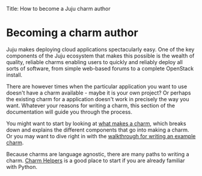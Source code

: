 Title: How to become a Juju charm author  

# Becoming a charm author

Juju makes deploying cloud applications spectacularly easy. One of the key
components of the Juju ecosystem that makes this possible is the wealth of
quality, reliable charms enabling users to quickly and reliably deploy all
sorts of software, from simple web-based forums to a complete OpenStack
install.

There are however times when the particular application you want to use
doesn't have a charm available - maybe it is your own project? Or perhaps
the existing charm for a application doesn't work in precisely the way you want.
Whatever your reasons for writing a charm, this section of the documentation
will guide you through the process.

You might want to start by looking at 
[what makes a charm](authors-charm-components.html), which breaks down and
explains the different components that go into making a charm. Or you may
want to dive right in with the 
[walkthrough for writing an example charm](authors-charm-writing.html).

Because charms are language agnostic, there are many paths to writing a charm. 
[Charm Helpers](tools-charm-helpers.html) is a good place to start if
you are already familiar with Python.
